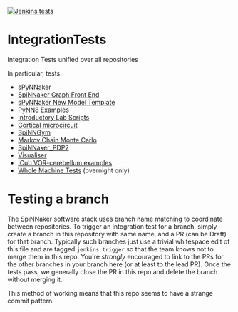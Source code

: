 [![Jenkins tests](https://img.shields.io/jenkins/tests?compact_message&jobUrl=http%3A%2F%2Fapollo.cs.man.ac.uk%3A8080%2Fjob%2FIntegration%2520Tests%2Fjob%2Fmain%2F&label=integration%20tests)](http://apollo.cs.man.ac.uk:8080/blue/organizations/jenkins/Integration%20Tests/activity/)


# IntegrationTests
Integration Tests unified over all repositories

In particular, tests:
* [sPyNNaker](https://github.com/SpiNNakerManchester/sPyNNaker)
* [SpiNNaker Graph Front End](https://github.com/SpiNNakerManchester/SpiNNakerGraphFrontEnd)
* [sPyNNaker New Model Template](https://github.com/SpiNNakerManchester/sPyNNaker8NewModelTemplate)
* [PyNN8 Examples](https://github.com/SpiNNakerManchester/PyNN8Examples)
* [Introductory Lab Scripts](https://github.com/SpiNNakerManchester/IntroLab)
* [Cortical microcircuit](https://github.com/SpiNNakerManchester/microcircuit_model)
* [SpiNNGym](https://github.com/SpiNNakerManchester/SpiNNGym)
* [Markov Chain Monte Carlo](https://github.com/SpiNNakerManchester/MarkovChainMonteCarlo)
* [SpiNNaker_PDP2](https://github.com/SpiNNakerManchester/SpiNNaker_PDP2)
* [Visualiser](https://github.com/SpiNNakerManchester/Visualiser)
* [ICub VOR-cerebellum examples](https://github.com/SpiNNakerManchester/vor_cerebellum)
* [Whole Machine Tests](https://github.com/SpiNNakerManchester/sPyNNaker/tree/master/test_whole_board) (overnight only)

# Testing a branch
The SpiNNaker software stack uses branch name matching to coordinate between repositories. To trigger an integration test for a branch, simply create a branch in this repository with same name, and a PR (can be Draft) for that branch. Typically such branches just use a trivial whitespace edit of this file and are tagged `jenkins trigger` so that the team knows not to merge them in this repo. You're _strongly_ encouraged to link to the PRs for the other branches in your branch here (or at least to the lead PR). Once the tests pass, we generally close the PR in this repo and delete the branch without merging it.

This method of working means that this repo seems to have a strange commit pattern.
